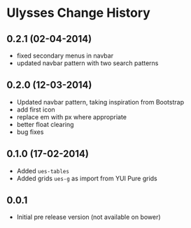 Ulysses Change History
======================

0.2.1 (02-04-2014)
-----

* fixed secondary menus in navbar
* updated navbar pattern with two search patterns

0.2.0 (12-03-2014)
-----

* Updated navbar pattern, taking inspiration from Bootstrap
* add first icon
* replace em with px where appropriate
* better float clearing
* bug fixes

0.1.0 (17-02-2014)
-----

* Added `ues-tables`
* Added grids `ues-g` as import from YUI Pure grids

0.0.1
-----

* Initial pre release version (not available on  bower)
